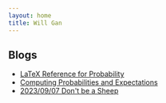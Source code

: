 ```yaml
---
layout: home
title: Will Gan
---
```


## Blogs

* [LaTeX Reference for Probability](/posts/latex.html)
* [Computing Probabilities and Expectations](/posts/computing.html)
* [2023/09/07 Don't be a Sheep](/posts/sheep.html)
